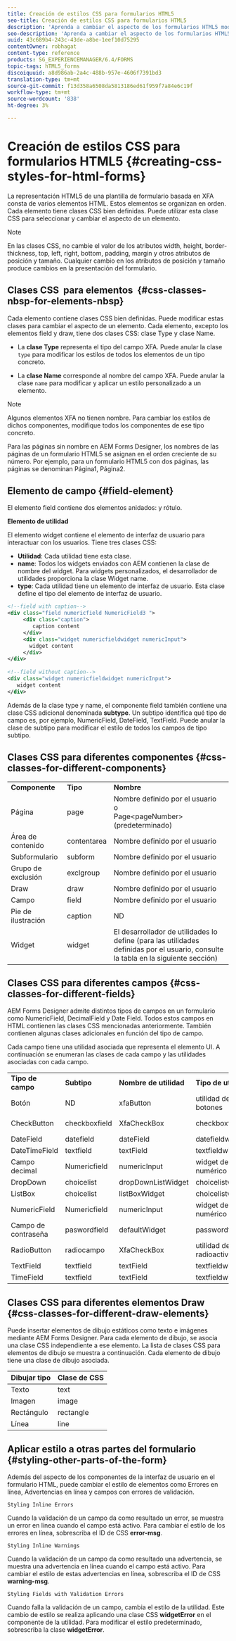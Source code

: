 ```yaml
---
title: Creación de estilos CSS para formularios HTML5
seo-title: Creación de estilos CSS para formularios HTML5
description: 'Aprenda a cambiar el aspecto de los formularios HTML5 modificando la clase CSS asociada al elemento de formulario HTML. '
seo-description: 'Aprenda a cambiar el aspecto de los formularios HTML5 modificando la clase CSS asociada al elemento de formulario HTML. '
uuid: 43c689b4-243c-43de-a8be-1eef10d75295
contentOwner: robhagat
content-type: reference
products: SG_EXPERIENCEMANAGER/6.4/FORMS
topic-tags: hTML5_forms
discoiquuid: a8d986ab-2a4c-488b-957e-4606f7391bd3
translation-type: tm+mt
source-git-commit: f13d358a6508da5813186ed61f959f7a84e6c19f
workflow-type: tm+mt
source-wordcount: '838'
ht-degree: 3%

---
```



# Creación de estilos CSS para formularios HTML5 {#creating-css-styles-for-html-forms}

La representación HTML5 de una plantilla de formulario basada en XFA consta de varios elementos HTML. Estos elementos se organizan en orden. Cada elemento tiene clases CSS bien definidas. Puede utilizar esta clase CSS para seleccionar y cambiar el aspecto de un elemento.

>[!NOTE]
>
>En las clases CSS, no cambie el valor de los atributos width, height, border-thickness, top, left, right, bottom, padding, margin y otros atributos de posición y tamaño. Cualquier cambio en los atributos de posición y tamaño produce cambios en la presentación del formulario.

## Clases CSS  para elementos  {#css-classes-nbsp-for-elements-nbsp}

Cada elemento contiene clases CSS bien definidas. Puede modificar estas clases para cambiar el aspecto de un elemento. Cada elemento, excepto los elementos field y draw, tiene dos clases CSS: clase Type y clase Name.

* La **clase Type** representa el tipo del campo XFA. Puede anular la clase `type` para modificar los estilos de todos los elementos de un tipo concreto.

* La **clase Name** corresponde al nombre del campo XFA. Puede anular la clase `name` para modificar y aplicar un estilo personalizado a un elemento.

>[!NOTE]
>
>Algunos elementos XFA no tienen nombre. Para cambiar los estilos de dichos componentes, modifique todos los componentes de ese tipo concreto.

Para las páginas sin nombre en AEM Forms Designer, los nombres de las páginas de un formulario HTML5 se asignan en el orden creciente de su número. Por ejemplo, para un formulario HTML5 con dos páginas, las páginas se denominan Página1, Página2.

## Elemento de campo {#field-element}

El elemento field contiene dos elementos anidados: y rótulo.

**Elemento de utilidad**

El elemento widget contiene el elemento de interfaz de usuario para interactuar con los usuarios. Tiene tres clases CSS:

* **Utilidad**: Cada utilidad tiene esta clase.
* **name**: Todos los widgets enviados con AEM contienen la clase de nombre del widget. Para widgets personalizados, el desarrollador de utilidades proporciona la clase Widget name.
* **type**: Cada utilidad tiene un elemento de interfaz de usuario. Esta clase define el tipo del elemento de interfaz de usuario.

```xml
<!--field with caption-->
<div class="field numericfield NumericField3 ">
     <div class="caption">
        caption content
     </div>
     <div class="widget numericfieldwidget numericInput">
       widget content
     </div>
</div>
 
<!--field without caption-->
<div class="widget numericfieldwidget numericInput">
   widget content
</div>
```

Además de la clase type y name, el componente field también contiene una clase CSS adicional denominada **subtype**. Un subtipo identifica qué tipo de campo es, por ejemplo, NumericField, DateField, TextField. Puede anular la clase de subtipo para modificar el estilo de todos los campos de tipo subtipo.

## Clases CSS para diferentes componentes {#css-classes-for-different-components}

<table> 
 <tbody> 
  <tr> 
   <td><strong>Componente</strong></td> 
   <td><strong>Tipo</strong></td> 
   <td><strong>Nombre</strong></td> 
  </tr> 
  <tr> 
   <td>Página</td> 
   <td>page</td> 
   <td>Nombre definido por el usuario<br /> o<br /> Page&lt;pageNumber&gt; (predeterminado)</td> 
  </tr> 
  <tr> 
   <td>Área de contenido</td> 
   <td>contentarea</td> 
   <td>Nombre definido por el usuario</td> 
  </tr> 
  <tr> 
   <td>Subformulario</td> 
   <td>subform</td> 
   <td>Nombre definido por el usuario</td> 
  </tr> 
  <tr> 
   <td>Grupo de exclusión</td> 
   <td>exclgroup</td> 
   <td>Nombre definido por el usuario</td> 
  </tr> 
  <tr> 
   <td>Draw</td> 
   <td>draw</td> 
   <td>Nombre definido por el usuario</td> 
  </tr> 
  <tr> 
   <td>Campo</td> 
   <td>field</td> 
   <td>Nombre definido por el usuario</td> 
  </tr> 
  <tr> 
   <td>Pie de ilustración</td> 
   <td>caption</td> 
   <td>ND</td> 
  </tr> 
  <tr> 
   <td>Widget</td> 
   <td>widget</td> 
   <td>El desarrollador de utilidades lo define (para las utilidades definidas por el usuario, consulte la tabla en la siguiente sección)</td> 
  </tr> 
 </tbody> 
</table>

## Clases CSS para diferentes campos {#css-classes-for-different-fields}

AEM Forms Designer admite distintos tipos de campos en un formulario como NumericField, DecimalField y Date Field. Todos estos campos en HTML contienen las clases CSS mencionadas anteriormente. También contienen algunas clases adicionales en función del tipo de campo.

Cada campo tiene una utilidad asociada que representa el elemento UI. A continuación se enumeran las clases de cada campo y las utilidades asociadas con cada campo.

<table> 
 <tbody> 
  <tr> 
   <td><strong>Tipo de campo</strong></td> 
   <td><strong>Subtipo</strong></td> 
   <td><strong>Nombre de utilidad</strong></td> 
   <td><strong>Tipo de utilidad</strong></td> 
   <td><strong>Etiqueta de IU HTML</strong></td> 
  </tr> 
  <tr> 
   <td>Botón<br type="_moz" /> </td> 
   <td>ND</td> 
   <td>xfaButton<br type="_moz" /> </td> 
   <td>utilidad de campo de botones<br type="_moz" /> </td> 
   <td>input type=button<br type="_moz" /> </td> 
  </tr> 
  <tr> 
   <td>CheckButton<br type="_moz" /> </td> 
   <td>checkboxfield<br /> </td> 
   <td>XfaCheckBox<br type="_moz" /> </td> 
   <td>checkboxfieldwidget<br type="_moz" /> </td> 
   <td>input type=check<br type="_moz" /> </td> 
  </tr> 
  <tr> 
   <td>DateField<br type="_moz" /> </td> 
   <td>datefield<br type="_moz" /> </td> 
   <td>dateField<br type="_moz" /> </td> 
   <td>datefieldwidget<br type="_moz" /> </td> 
   <td>input type=text<br type="_moz" /> </td> 
  </tr> 
  <tr> 
   <td>DateTimeField<br type="_moz" /> </td> 
   <td>textfield<br type="_moz" /> </td> 
   <td>textField<br type="_moz" /> </td> 
   <td>textfieldwidget</td> 
   <td>input type=text<br type="_moz" /> </td> 
  </tr> 
  <tr> 
   <td>Campo decimal<br type="_moz" /> </td> 
   <td>Numericfield<br type="_moz" /> </td> 
   <td>numericInput<br type="_moz" /> </td> 
   <td>widget de campo numérico<br type="_moz" /> </td> 
   <td>input type=text<br type="_moz" /> </td> 
  </tr> 
  <tr> 
   <td>DropDown<br type="_moz" /> </td> 
   <td>choicelist<br type="_moz" /> </td> 
   <td>dropDownListWidget<br type="_moz" /> </td> 
   <td>choicelistwidget<br type="_moz" /> </td> 
   <td>select</td> 
  </tr> 
  <tr> 
   <td>ListBox<br type="_moz" /> </td> 
   <td>choicelist<br type="_moz" /> </td> 
   <td>listBoxWidget<br type="_moz" /> </td> 
   <td>choicelistwidget<br type="_moz" /> </td> 
   <td>ol</td> 
  </tr> 
  <tr> 
   <td>NumericField<br type="_moz" /> </td> 
   <td>Numericfield<br type="_moz" /> </td> 
   <td>numericInput<br type="_moz" /> </td> 
   <td>widget de campo numérico<br type="_moz" /> </td> 
   <td>input type=text<br type="_moz" /> </td> 
  </tr> 
  <tr> 
   <td>Campo de contraseña<br type="_moz" /> </td> 
   <td>paswordfield<br type="_moz" /> </td> 
   <td>defaultWidget<br type="_moz" /> </td> 
   <td>passwordfieldwidget<br type="_moz" /> </td> 
   <td>input type=password<br type="_moz" /> </td> 
  </tr> 
  <tr> 
   <td>RadioButton<br type="_moz" /> </td> 
   <td>radiocampo<br type="_moz" /> </td> 
   <td>XfaCheckBox<br type="_moz" /> </td> 
   <td>utilidad de campo radioactivo<br type="_moz" /> </td> 
   <td>input type=radio<br type="_moz" /> </td> 
  </tr> 
  <tr> 
   <td>TextField<br type="_moz" /> </td> 
   <td>textfield<br type="_moz" /> </td> 
   <td>textField<br type="_moz" /> </td> 
   <td>textfieldwidget<br type="_moz" /> </td> 
   <td>input type=text<br type="_moz" /> </td> 
  </tr> 
  <tr> 
   <td>TimeField<br type="_moz" /> </td> 
   <td>textfield<br type="_moz" /> </td> 
   <td>textField<br type="_moz" /> </td> 
   <td>textfieldwidget<br type="_moz" /> </td> 
   <td>input type=text<br type="_moz" /> </td> 
  </tr> 
 </tbody> 
</table>

## Clases CSS para diferentes elementos Draw {#css-classes-for-different-draw-elements}

Puede insertar elementos de dibujo estáticos como texto e imágenes mediante AEM Forms Designer. Para cada elemento de dibujo, se asocia una clase CSS independiente a ese elemento. La lista de clases CSS para elementos de dibujo se muestra a continuación. Cada elemento de dibujo tiene una clase de dibujo asociada.

| **Dibujar tipo** | **Clase de CSS** |
|---|---|
| Texto | text |
| Imagen | image |
| Rectángulo | rectangle |
| Línea | line |

## Aplicar estilo a otras partes del formulario {#styling-other-parts-of-the-form}

Además del aspecto de los componentes de la interfaz de usuario en el formulario HTML, puede cambiar el estilo de elementos como Errores en línea, Advertencias en línea y campos con errores de validación.

`Styling Inline Errors`

Cuando la validación de un campo da como resultado un error, se muestra un error en línea cuando el campo está activo. Para cambiar el estilo de los errores en línea, sobrescriba el ID de CSS **error-msg**.

`Styling Inline Warnings`

Cuando la validación de un campo da como resultado una advertencia, se muestra una advertencia en línea cuando el campo está activo. Para cambiar el estilo de estas advertencias en línea, sobrescriba el ID de CSS **warning-msg**.

`Styling Fields with Validation Errors`

Cuando falla la validación de un campo, cambia el estilo de la utilidad. Este cambio de estilo se realiza aplicando una clase CSS **widgetError** en el componente de la utilidad. Para modificar el estilo predeterminado, sobrescriba la clase **widgetError**.
